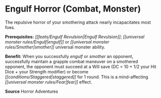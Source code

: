 ﻿---
cssclass: [feats]

---
# Engulf Horror (Combat, Monster)

The repulsive horror of your smothering attack nearly incapacitates most foes.

**Prerequisites:** _[[feats/Engulf Revulsion|Engulf Revulsion]]_; _[[universal monster rules/Engulf|engulf]]_ or _[[universal monster rules/Smother|smother]]_ universal monster ability.

**Benefit:** When you successfully _engulf_ or _smother_ an opponent, successfully maintain a grapple combat maneuver on a smothered opponent, the opponent must succeed at a Will save (DC = 10 + 1/2 your Hit Dice + your Strength modifier) or become _[[conditions/Staggered|staggered]]_ for 1 round. This is a mind-affecting _[[universal monster rules/Fear|fear]]_ effect.

**Source** Horror Adventures